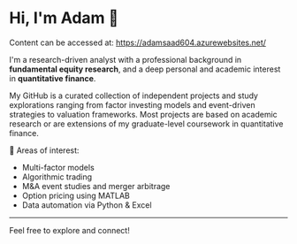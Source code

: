 # Hi, I'm Adam 👋

Content can be accessed at: https://adamsaad604.azurewebsites.net/

I'm a research-driven analyst with a professional background in **fundamental equity research**, and a deep personal and academic interest in **quantitative finance**.

My GitHub is a curated collection of independent projects and study explorations ranging from factor investing models and event-driven strategies to valuation frameworks. Most projects are based on academic research or are extensions of my graduate-level coursework in quantitative finance.

📌 Areas of interest:
- Multi-factor models
- Algorithmic trading
- M&A event studies and merger arbitrage
- Option pricing using MATLAB
- Data automation via Python & Excel

---

Feel free to explore and connect!

<!--
**adamsaad604/adamsaad604** is a ✨ _special_ ✨ repository because its `README.md` (this file) appears on your GitHub profile.

Here are some ideas to get you started:

- 🔭 I’m currently working on ...
- 🌱 I’m currently learning ...
- 👯 I’m looking to collaborate on ...
- 🤔 I’m looking for help with ...
- 💬 Ask me about ...
- 📫 How to reach me: ...
- 😄 Pronouns: ...
- ⚡ Fun fact: ...

